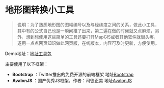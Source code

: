 地形图转换小工具
==================

> 说明：为了熟悉地形图的图幅编号以及与经纬度之间的关系，做此小工具，其中有的公式自己也是一瞬间推了出来，第二遍在做的时候就又点麻烦，另外，想到想使用这些简单的工具还要打开MapGIS或者其他软件就很头疼，遂用一点点网页知识做此网页版，在线版本，内容可及时更新，方便使用。

Demo地址：[地址工具包](http://youthol.cn/topic/2014/gj/)

主要使用了以下框架：

- **Bootstrap** ：Twitter推出的免费开源的前端框架 地址[Bootstrap](http://www.bootcss.com/)
- **AvalonJS** ：国产优秀JS框架，作者：司徒正美 地址[AvalonJS](http://rubylouvre.github.io/mvvm/)